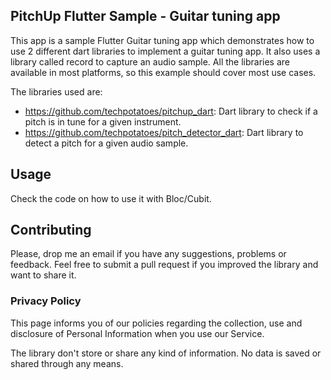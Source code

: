 ## PitchUp Flutter Sample - Guitar tuning app

This app is a sample Flutter Guitar tuning app which demonstrates how to use 2 different dart libraries to implement a guitar tuning app. It also uses a library called record to capture an audio sample. All the libraries are available in most platforms, so this example should cover most use cases. 

The libraries used are: 

- https://github.com/techpotatoes/pitchup_dart: Dart library to check if a pitch is in tune for a given instrument.
- https://github.com/techpotatoes/pitch_detector_dart: Dart library to detect a pitch for a given audio sample.

## Usage

Check the code on how to use it with Bloc/Cubit.

## Contributing

Please, drop me an email if you have any suggestions, problems or feedback. Feel free to submit a pull request if you improved the library and want to share it. 

### Privacy Policy

This page informs you of our policies regarding the collection, use and disclosure of Personal Information when you use our Service.

The library don't store or share any kind of information. No data is saved or shared through any means. 
